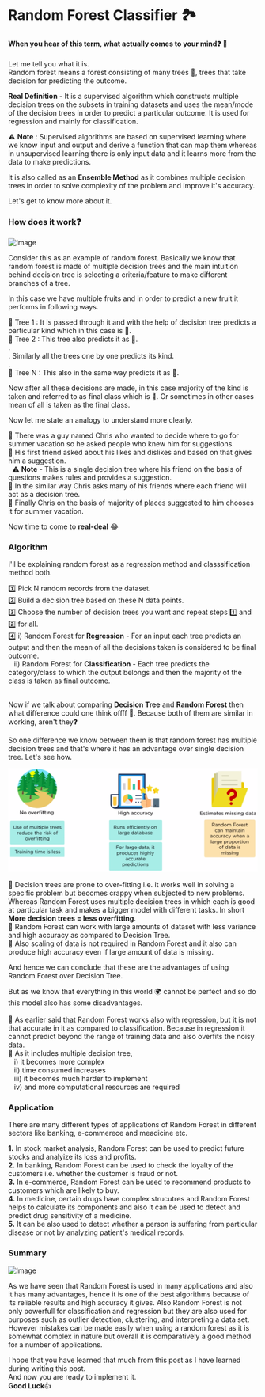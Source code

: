 # Random Forest Classifier  :national_park:

#### When you hear of this term, what actually comes to your mind:question: :thinking:
Let me tell you what it is. <br>
Random forest means a forest consisting of many trees :deciduous_tree:, trees that take decision for predicting the outcome. 

**Real Definition** - It is a supervised algorithm which constructs multiple decision trees on the subsets in training datasets and uses the mean/mode of the decision trees in order to predict a particular outcome. 
It is used for regression and mainly for classification. 

:warning: **Note** : Supervised algorithms are based on supervised learning where we know input and output and derive a function that can map them whereas 
in unsupervised learning there is only input data and it learns more from the data to make predictions.

It is also called as an **Ensemble Method** as it combines multiple decision trees in order to solve complexity of the problem and improve it's accuracy.

Let's get to know more about it.

### How does it work:question:

![Image](https://static.javatpoint.com/tutorial/machine-learning/images/random-forest-algorithm2.png)

Consider this as an example of random forest.
Basically we know that random forest is made of multiple decision trees and the main intuition behind decision tree is selecting a criteria/feature to make 
different branches of a tree.<br>

In this case we have multiple fruits and in order to predict a new fruit it performs in following ways.

:small_red_triangle: Tree 1 : It is passed through it and with the help of decision tree predicts a particular kind which in this case is :apple:. <br>
:small_red_triangle: Tree 2 : This tree also predicts it as :apple:. <br>
. <br>
. Similarly all the trees one by one predicts its kind. <br>
. <br>
:small_red_triangle: Tree N : This also in the same way predicts it as :banana:. <br>

Now after all these decisions are made, in this case majority of the kind is taken and referred to as final class which is :apple:. Or sometimes in other cases
mean of all is taken as the final class.

Now let me state an analogy to understand more clearly.

:small_red_triangle_down: There was a guy named Chris who wanted to decide where to go for summer vacation so he asked people who knew him for suggestions. <br>
:small_red_triangle_down: His first friend asked about his likes and dislikes and based on that gives him a suggestion. <br>
&nbsp;&nbsp;:warning: **Note** - This is a single decision tree where his friend on the basis of questions makes rules and provides a suggestion. <br>
:small_red_triangle_down: In the similar way Chris asks many of his friends where each friend will act as a decision tree. <br>
:small_red_triangle_down: Finally Chris on the basis of majority of places suggested to him chooses it for summer vacation. <br>

Now time to come to **real-deal** :joy:

### Algorithm

I'll be explaining random forest as a regression method and classsification method both.

:one: Pick N random records from the dataset. <br>
:two: Build a decision tree based on these N data points. <br>
:three: Choose the number of decision trees you want and repeat steps :one: and :two: for all. <br>
:four: i) Random Forest for **Regression** - For an input each tree predicts an output and then the mean of all the decisions taken is considered to be final outcome. <br>
&nbsp;&nbsp; ii) Random Forest for **Classification** - Each tree predicts the category/class to which the output belongs and then the majority of the class is taken as final outcome. <br><br>

Now if we talk about comparing **Decision Tree** and **Random Forest** then what difference could one think offff :thinking:. Because both of them are similar in working, aren't they:question:

So one difference we know between them is that random forest has multiple decision trees and that's where it has an advantage over single decision tree. Let's see how.

![Image](extras/rf.png)

:small_orange_diamond: Decision trees are prone to over-fitting i.e. it works well in solving a specific problem but becomes crappy when subjected to new problems. Whereas Random Forest uses multiple decision trees in which each is good at particular task and makes a bigger model with different tasks. In short **More decision trees = less overfitting**. <br>
:small_orange_diamond: Random Forest can work with large amounts of dataset with less variance and high accuracy as compared to Decision Tree. <br>
:small_orange_diamond: Also scaling of data is not required in Random Forest and it also can produce high accuracy even if large amount of data is missing. <br>

And hence we can conclude that these are the advantages of using Random Forest over Decision Tree.

But as we know that everything in this world :earth_africa: cannot be perfect and so do this model also has some disadvantages. <br><br>
:small_blue_diamond: As earlier said that Random Forest works also with regression, but it is not that accurate in it as compared to classification. Because in regression it cannot predict beyond the range of training data and also overfits the noisy data. <br> 
:small_blue_diamond: As it includes multiple decision tree,<br>
 &nbsp;&nbsp;                    i) it becomes more complex <br>
 &nbsp;&nbsp;                    ii) time consumed increases <br>
 &nbsp;&nbsp;                    iii) it becomes much harder to implement <br>
 &nbsp;&nbsp;                    iv) and more computational resources are required <br>
 
 ### Application
 
 There are many different types of applications of Random Forest in different sectors like banking, e-commerece and meadicine etc. <br>
 
 **1.** In stock market analysis, Random Forest can be used to predict future stocks and analyize its loss and profits. <br>
 **2.** In banking, Random Forest can be used to check the loyalty of the customers i.e. whether the customer is fraud or not. <br>
 **3.** In e-commerce, Random Forest can be used to recommend products to customers which are likely to buy. <br>
 **4.** In medicine, certain drugs have complex strucutres and Random Forest helps to calculate its components and also it can be used to detect and predict drug sensitivity of a medicine. <br>
 **5.** It can be also used to detect whether a person is suffering from particular disease or not by analyzing patient's medical records. <br>
 
 ### Summary
 
 ![Image](https://miro.medium.com/max/500/0*-iNSGnMcd2sjtXI8.gif) <br>
 
 As we have seen that Random Forest is used in many applications and also it has many advantages, hence it is one of the best algorithms because of its reliable results and high accuracy it gives. Also Random Forest is not only powerfull for classification and regression but they are also used for purposes such as outlier detection, clustering, and interpreting a data set. <br>
 However mistakes can be made easily when using a random forest as it is somewhat complex in nature but overall it is comparatively a good method for a number of applications. <br>
 
 I hope that you have learned that much from this post as I have learned during writing this post. <br>
 And now you are ready to implement it. <br>
 **Good Luck**:thumbsup:
